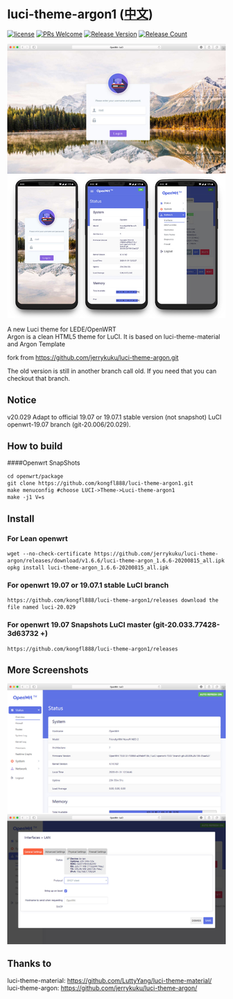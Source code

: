 # luci-theme-argon1 ([中文](/README_ZH.md))

[1]: https://img.shields.io/badge/license-MIT-brightgreen.svg
[2]: /LICENSE
[3]: https://img.shields.io/badge/PRs-welcome-brightgreen.svg
[4]: https://github.com/kongfl888/luci-theme-argon1/pulls
[7]: https://img.shields.io/badge/release-v2.1-blue.svg?
[8]: https://github.com/kongfl888/luci-theme-argon1/releases
[9]: https://img.shields.io/github/downloads/jerrykuku/luci-theme-argon/total
[![license][1]][2]
[![PRs Welcome][3]][4]
[![Release Version][7]][8]
[![Release Count][9]][8]

![](/Screenshots/pc1.jpg)
![](/Screenshots/phone.jpg)

A new Luci theme for LEDE/OpenWRT  
Argon is a clean HTML5 theme for LuCI. It is based on luci-theme-material and Argon Template  

fork from https://github.com/jerrykuku/luci-theme-argon.git 

The old version is still in another branch call old. If you need that you can checkout that branch.

## Notice
v20.029 Adapt to official 19.07 or 19.07.1 stable version (not snapshot) LuCI openwrt-19.07 branch (git-20.006/20.029).  

## How to build

####Openwrt SnapShots
```
cd openwrt/package
git clone https://github.com/kongfl888/luci-theme-argon1.git  
make menuconfig #choose LUCI->Theme->Luci-theme-argon1
make -j1 V=s  
```

## Install 
### For Lean openwrt
```
wget --no-check-certificate https://github.com/jerrykuku/luci-theme-argon/releases/download/v1.6.6/luci-theme-argon_1.6.6-20200815_all.ipk
opkg install luci-theme-argon_1.6.6-20200815_all.ipk
```

### For openwrt 19.07 or 19.07.1 stable LuCI branch
```
https://github.com/kongfl888/luci-theme-argon1/releases download the file named luci-20.029

```

### For openwrt 19.07 Snapshots LuCI master (git-20.033.77428-3d63732 +)
```
https://github.com/kongfl888/luci-theme-argon1/releases
```

## More Screenshots

![](/Screenshots/pc2.jpg)
![](/Screenshots/pc3.jpg)

## Thanks to 
luci-theme-material: https://github.com/LuttyYang/luci-theme-material/
luci-theme-argon: https://github.com/jerrykuku/luci-theme-argon/
